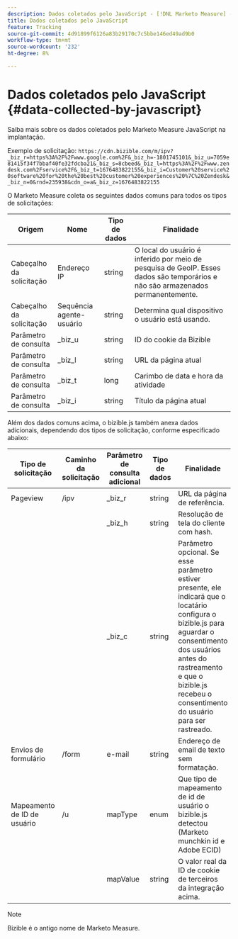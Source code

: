```yaml
---
description: Dados coletados pelo JavaScript - [!DNL Marketo Measure] - Documentação do produto
title: Dados coletados pelo JavaScript
feature: Tracking
source-git-commit: 4d91899f6126a83b29170c7c5bbe146ed49ad9b0
workflow-type: tm+mt
source-wordcount: '232'
ht-degree: 8%

---
```


# Dados coletados pelo JavaScript {#data-collected-by-javascript}

Saiba mais sobre os dados coletados pelo Marketo Measure JavaScript na implantação.

Exemplo de solicitação:
`https://cdn.bizible.com/m/ipv?_biz_r=https%3A%2F%2Fwww.google.com%2F&_biz_h=-1801745101&_biz_u=7059e81415f34f7bbaf40fe32fdcba21&_biz_s=8cbeed&_biz_l=https%3A%2F%2Fwww.zendesk.com%2Fservice%2F&_biz_t=1676483822155&_biz_i=Customer%20service%20software%20for%20the%20best%20customer%20experiences%20%7C%20Zendesk&_biz_n=0&rnd=235938&cdn_o=a&_biz_z=1676483822155`

O Marketo Measure coleta os seguintes dados comuns para todos os tipos de solicitações:

<table>
<thead>
  <tr>
    <th>Origem</th>
    <th>Nome</th>
    <th>Tipo de dados</th>
    <th>Finalidade</th>
  </tr>
</thead>
<tbody>
  <tr>
    <td>Cabeçalho da solicitação</td>
    <td>Endereço IP</td>
    <td>string</td>
    <td>O local do usuário é inferido por meio de pesquisa de GeoIP. Esses dados são temporários e não são armazenados permanentemente.</td>
  </tr>
  <tr>
    <td>Cabeçalho da solicitação</td>
    <td>Sequência agente-usuário</td>
    <td>string</td>
    <td>Determina qual dispositivo o usuário está usando.</td>
  </tr>
  <tr>
    <td>Parâmetro de consulta</td>
    <td>_biz_u</td>
    <td>string</td>
    <td>ID do cookie da Bizible</td>
  </tr>
  <tr>
    <td>Parâmetro de consulta</td>
    <td>_biz_l</td>
    <td>string</td>
    <td>URL da página atual</td>
  </tr>
  <tr>
    <td>Parâmetro de consulta</td>
    <td>_biz_t</td>
    <td>long</td>
    <td>Carimbo de data e hora da atividade</td>
  </tr>
  <tr>
    <td>Parâmetro de consulta</td>
    <td>_biz_i</td>
    <td>string</td>
    <td>Título da página atual</td>
  </tr>
</tbody>
</table>

Além dos dados comuns acima, o bizible.js também anexa dados adicionais, dependendo dos tipos de solicitação, conforme especificado abaixo:

<table>
<thead>
  <tr>
    <th>Tipo de solicitação</th>
    <th>Caminho da solicitação</th>
    <th>Parâmetro de consulta adicional</th>
    <th>Tipo de dados</th>
    <th>Finalidade</th>
  </tr>
</thead>
<tbody>
  <tr>
    <td>Pageview</td>
    <td>/ipv</td>
    <td>_biz_r</td>
    <td>string</td>
    <td>URL da página de referência.</td>
  </tr>
  <tr>
    <td></td>
    <td></td>
    <td>_biz_h</td>
    <td>string</td>
    <td>Resolução de tela do cliente com hash.</td>
  </tr>
  <tr>
    <td></td>
    <td></td>
    <td>_biz_c</td>
    <td>string</td>
    <td>Parâmetro opcional. Se esse parâmetro estiver presente, ele indicará que o locatário configura o bizible.js para aguardar o consentimento dos usuários antes do rastreamento e que o bizible.js recebeu o consentimento do usuário para ser rastreado.</td>
  </tr>
  <tr>
    <td>Envios de formulário</td>
    <td>/form</td>
    <td>e-mail</td>
    <td>string</td>
    <td>Endereço de email de texto sem formatação.</td>
  </tr>
  <tr>
    <td>Mapeamento de ID de usuário</td>
    <td>/u</td>
    <td>mapType</td>
    <td>enum</td>
    <td>Que tipo de mapeamento de id de usuário o bizible.js detectou (Marketo munchkin id e Adobe ECID)</td>
  </tr>
  <tr>
    <td></td>
    <td></td>
    <td>mapValue</td>
    <td>string</td>
    <td>O valor real da ID de cookie de terceiros da integração acima.</td>
  </tr>
</tbody>
</table>

>[!NOTE]
>
>Bizible é o antigo nome de Marketo Measure.
